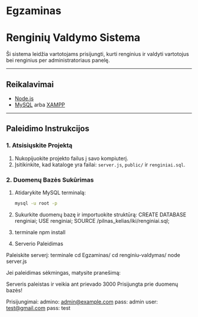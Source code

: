 # Egzaminas
# Renginių Valdymo Sistema

Ši sistema leidžia vartotojams prisijungti, kurti renginius ir valdyti vartotojus bei renginius per administratoriaus panelę.

---

## Reikalavimai
- [Node.js](https://nodejs.org/)
- [MySQL](https://www.mysql.com/) arba [XAMPP](https://www.apachefriends.org/)

---

## Paleidimo Instrukcijos

### 1. Atsisiųskite Projektą
1. Nukopijuokite projekto failus į savo kompiuterį.
2. Įsitikinkite, kad kataloge yra failai: `server.js`, `public/` ir `renginiai.sql`.

### 2. Duomenų Bazės Sukūrimas
1. Atidarykite MySQL terminalą:
   ```bash
   mysql -u root -p 

2. Sukurkite duomenų bazę ir importuokite struktūrą:
CREATE DATABASE renginiai;
USE renginiai;
SOURCE /pilnas_kelias/iki/renginiai.sql;

3. terminale npm install

4. Serverio Paleidimas

Paleiskite serverį:
terminale 
cd Egzaminas/
cd renginiu-valdymas/
node server.js

Jei paleidimas sėkmingas, matysite pranešimą:

Serveris paleistas ir veikia ant prievado 3000
Prisijungta prie duomenų bazės!


Prisijungimai: 
admino: admin@example.com pass: admin
user: test@gmail.com pass: test